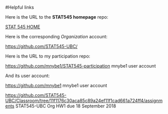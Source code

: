#Helpful links

Here is the URL to the __STAT545 homepage__ repo:

[STAT 545 HOME](https://github.com/STAT545-UBC/STAT545-home)

Here is the corresponding _Organization_ account:

https://github.com/STAT545-UBC/

Here is the URL to my participation repo:

https://github.com/mnybe1/STAT545-participation 
mnybe1
user account

And its user account:

https://github.com/mnybe1
mnybe1
user account


https://github.com/STAT545-UBC/Classroom/tree/11f1176c30aca85c89a24ef11f1cad661a724ff4/assignments
STAT545-UBC
Org
HW1 due 18 September 2018
